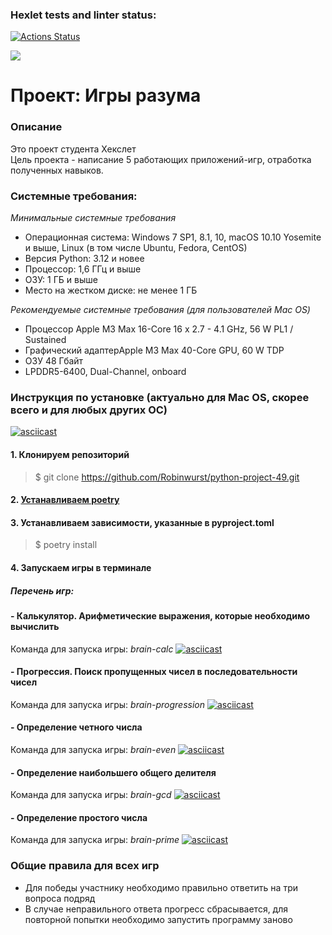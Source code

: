 ### Hexlet tests and linter status:
[![Actions Status](https://github.com/Robinwurst/python-project-49/actions/workflows/hexlet-check.yml/badge.svg)](https://github.com/Robinwurst/python-project-49/actions)

<a href="https://codeclimate.com/github/Robinwurst/python-project-49/maintainability"><img src="https://api.codeclimate.com/v1/badges/cd600558cd12fe5fc893/maintainability" /></a>


# **Проект: Игры разума**

### **Описание**
Это проект студента Хекслет  
Цель проекта - написание 5 работающих приложений-игр, отработка полученных навыков.
### Системные требования:
*Минимальные системные требования*
- Операционная система: Windows 7 SP1, 8.1, 10, macOS 10.10 Yosemite и выше, Linux (в том числе Ubuntu, Fedora, CentOS)
- Версия Python: 3.12 и новее
- Процессор: 1,6 ГГц и выше
- ОЗУ: 1 ГБ и выше
- Место на жестком диске: не менее 1 ГБ

*Рекомендуемые системные требования (для пользователей Mac OS)*
- Процессор Apple M3 Max 16-Core 16 x 2.7 - 4.1 GHz, 56 W PL1 / Sustained
- Графический адаптерApple M3 Max 40-Core GPU, 60 W TDP 
- ОЗУ 48 Гбайт  
- LPDDR5-6400, Dual-Channel, onboard
### Инструкция по установке (актуально для Mac OS, скорее всего и для любых других ОС)
[![asciicast](https://asciinema.org/a/HIJYCvugyLkdcAkQwCGJrwMWv.svg)](https://asciinema.org/a/HIJYCvugyLkdcAkQwCGJrwMWv)
#### 1. Клонируем репозиторий
> $ git clone https://github.com/Robinwurst/python-project-49.git
#### 2. [Устанавливаем poetry](https://python-poetry.org/docs/)

#### 3. Устанавливаем зависимости, указанные в pyproject.toml
> $ poetry install

#### 4. Запускаем игры в терминале

##### Перечень игр:
#### - Калькулятор. Арифметические выражения, которые необходимо вычислить
Команда для запуска игры: *brain-calc*
[![asciicast](https://asciinema.org/a/nU6YFANpqszq9NzRivh8Wbe9H.svg)](https://asciinema.org/a/nU6YFANpqszq9NzRivh8Wbe9H)
#### - Прогрессия. Поиск пропущенных чисел в последовательности чисел
Команда для запуска игры: *brain-progression*
[![asciicast](https://asciinema.org/a/FFhiOhSwQgSVUbVotEdJbxDl0.svg)](https://asciinema.org/a/FFhiOhSwQgSVUbVotEdJbxDl0)

#### - Определение четного числа
Команда для запуска игры: *brain-even*
[![asciicast](https://asciinema.org/a/zDk0HVaQagspr76ICPJlXHKF1.svg)](https://asciinema.org/a/zDk0HVaQagspr76ICPJlXHKF1)
#### - Определение наибольшего общего делителя
Команда для запуска игры: *brain-gcd*
[![asciicast](https://asciinema.org/a/LwspA1LcBUtoiNR5IV8ZEsVMG.svg)](https://asciinema.org/a/LwspA1LcBUtoiNR5IV8ZEsVMG)
#### - Определение простого числа
Команда для запуска игры: *brain-prime*
[![asciicast](https://asciinema.org/a/1EahG7pC8Wr0Qk9uXzRXvT98T.svg)](https://asciinema.org/a/1EahG7pC8Wr0Qk9uXzRXvT98T)

### Общие правила для всех игр
- Для победы участнику необходимо правильно ответить на три вопроса подряд
- В случае неправильного ответа прогресс сбрасывается, для повторной попытки необходимо запустить программу заново